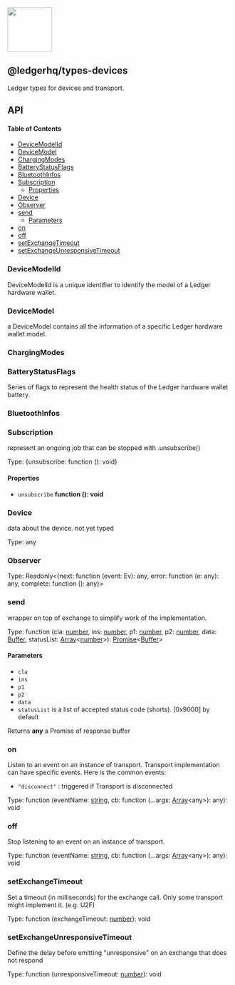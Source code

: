 <img src="https://user-images.githubusercontent.com/4631227/191834116-59cf590e-25cc-4956-ae5c-812ea464f324.png" height="100" />

## @ledgerhq/types-devices

Ledger types for devices and transport.

## API

<!-- Generated by documentation.js. Update this documentation by updating the source code. -->

#### Table of Contents

*   [DeviceModelId](#devicemodelid)
*   [DeviceModel](#devicemodel)
*   [ChargingModes](#chargingmodes)
*   [BatteryStatusFlags](#batterystatusflags)
*   [BluetoothInfos](#bluetoothinfos)
*   [Subscription](#subscription)
    *   [Properties](#properties)
*   [Device](#device)
*   [Observer](#observer)
*   [send](#send)
    *   [Parameters](#parameters)
*   [on](#on)
*   [off](#off)
*   [setExchangeTimeout](#setexchangetimeout)
*   [setExchangeUnresponsiveTimeout](#setexchangeunresponsivetimeout)

### DeviceModelId

DeviceModelId is a unique identifier to identify the model of a Ledger hardware wallet.

### DeviceModel

a DeviceModel contains all the information of a specific Ledger hardware wallet model.

### ChargingModes

### BatteryStatusFlags

Series of flags to represent the health status of the Ledger hardware wallet battery.

### BluetoothInfos

### Subscription

represent an ongoing job that can be stopped with .unsubscribe()

Type: {unsubscribe: function (): void}

#### Properties

*   `unsubscribe` **function (): void**&#x20;

### Device

data about the device. not yet typed

Type: any

### Observer

Type: Readonly<{next: function (event: Ev): any, error: function (e: any): any, complete: function (): any}>

### send

wrapper on top of exchange to simplify work of the implementation.

Type: function (cla: [number](https://developer.mozilla.org/docs/Web/JavaScript/Reference/Global_Objects/Number), ins: [number](https://developer.mozilla.org/docs/Web/JavaScript/Reference/Global_Objects/Number), p1: [number](https://developer.mozilla.org/docs/Web/JavaScript/Reference/Global_Objects/Number), p2: [number](https://developer.mozilla.org/docs/Web/JavaScript/Reference/Global_Objects/Number), data: [Buffer](https://nodejs.org/api/buffer.html), statusList: [Array](https://developer.mozilla.org/docs/Web/JavaScript/Reference/Global_Objects/Array)<[number](https://developer.mozilla.org/docs/Web/JavaScript/Reference/Global_Objects/Number)>): [Promise](https://developer.mozilla.org/docs/Web/JavaScript/Reference/Global_Objects/Promise)<[Buffer](https://nodejs.org/api/buffer.html)>

#### Parameters

*   `cla` &#x20;
*   `ins` &#x20;
*   `p1` &#x20;
*   `p2` &#x20;
*   `data` &#x20;
*   `statusList`  is a list of accepted status code (shorts). \[0x9000] by default

Returns **any** a Promise of response buffer

### on

Listen to an event on an instance of transport.
Transport implementation can have specific events. Here is the common events:

*   `"disconnect"` : triggered if Transport is disconnected

Type: function (eventName: [string](https://developer.mozilla.org/docs/Web/JavaScript/Reference/Global_Objects/String), cb: function (...args: [Array](https://developer.mozilla.org/docs/Web/JavaScript/Reference/Global_Objects/Array)\<any>): any): void

### off

Stop listening to an event on an instance of transport.

Type: function (eventName: [string](https://developer.mozilla.org/docs/Web/JavaScript/Reference/Global_Objects/String), cb: function (...args: [Array](https://developer.mozilla.org/docs/Web/JavaScript/Reference/Global_Objects/Array)\<any>): any): void

### setExchangeTimeout

Set a timeout (in milliseconds) for the exchange call. Only some transport might implement it. (e.g. U2F)

Type: function (exchangeTimeout: [number](https://developer.mozilla.org/docs/Web/JavaScript/Reference/Global_Objects/Number)): void

### setExchangeUnresponsiveTimeout

Define the delay before emitting "unresponsive" on an exchange that does not respond

Type: function (unresponsiveTimeout: [number](https://developer.mozilla.org/docs/Web/JavaScript/Reference/Global_Objects/Number)): void

